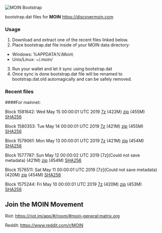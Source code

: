 ![MOIN Bootstrap](https://i.imgur.com/KjM1jMp.jpg)

bootstrap.dat files for **MOIN** https://discovermoin.com

### Usage

1. Download and extract one of the recent files linked below.
2. Place bootstrap.dat file inside of your MOIN data directory:
 - Windows: %APPDATA%\Moin\
 - Unix/Linux: ~/.moin/
3. Run your wallet and let it sync using bootstrap.dat
4. Once sync is done bootstrap.dat file will be renamed to bootstrap.dat.old automagically and can be safely removed.


### Recent files

####For mainnet:

Block 1581642: Wed May 15 00:00:01 UTC 2019 [7z](https://transfer.sh/VQL5S/bootstrap.dat.20190515.7z) (422M) [zip](https://transfer.sh/9nhAw/bootstrap.dat.20190515.zip) (455M) [SHA256](https://transfer.sh/S5Cu6/sha256.txt)

Block 1580353: Tue May 14 00:00:01 UTC 2019 [7z](https://transfer.sh/Dsm9c/bootstrap.dat.20190514.7z) (421M) [zip](https://transfer.sh/QI4DM/bootstrap.dat.20190514.zip) (455M) [SHA256](https://transfer.sh/HLnIF/sha256.txt)

Block 1579061: Mon May 13 00:00:01 UTC 2019 [7z](https://transfer.sh/uhjNn/bootstrap.dat.20190513.7z) (421M) [zip](https://transfer.sh/ZYeYP/bootstrap.dat.20190513.zip) (454M) [SHA256](https://transfer.sh/DSsJx/sha256.txt)

Block 1577787: Sun May 12 00:00:02 UTC 2019 [7z](Could not save metadata) (421M) [zip]() (454M) [SHA256]()

Block 1576511: Sat May 11 00:00:01 UTC 2019 [7z](Could not save metadata) (420M) [zip]() (454M) [SHA256]()

Block 1575244: Fri May 10 00:00:01 UTC 2019 [7z](https://transfer.sh/9vl6L/bootstrap.dat.20190510.7z) (420M) [zip](https://transfer.sh/Iz2Ot/bootstrap.dat.20190510.zip) (453M) [SHA256](https://transfer.sh/7vSqP/sha256.txt)

## Join the MOIN Movement

Riot: https://riot.im/app/#/room/#moin-general:matrix.org

Reddit: https://www.reddit.com/r/MOIN
